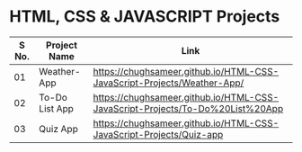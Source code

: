 # HTML, CSS & JAVASCRIPT Projects


| S No. | Project Name             |Link                                                                         |
|-------|--------------------------|-----------------------------------------------------------------------------|
|   01  | Weather-App              |https://chughsameer.github.io/HTML-CSS-JavaScript-Projects/Weather-App/      |
|   02  | To-Do List App           |https://chughsameer.github.io/HTML-CSS-JavaScript-Projects/To-Do%20List%20App|
|   03  | Quiz App                 |https://chughsameer.github.io/HTML-CSS-JavaScript-Projects/Quiz-app          |
